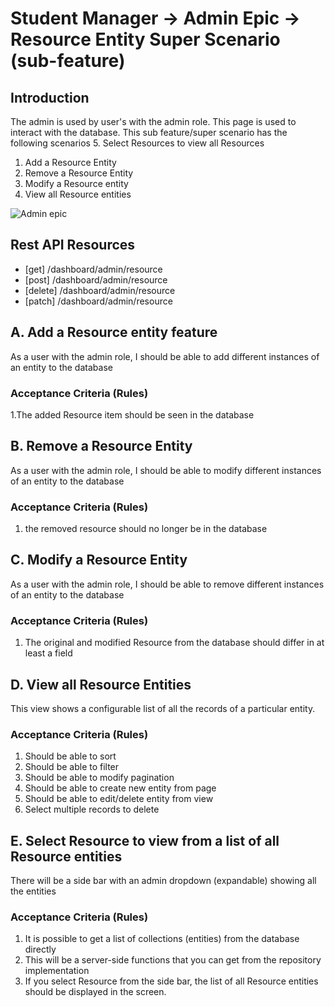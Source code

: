 # Student Manager -> Admin Epic -> Resource Entity Super Scenario (sub-feature)
## Introduction

The admin is used by user's with the admin role. This page is used to interact with the database.  This sub feature/super scenario has the following scenarios
5. Select Resources to view all Resources
1. Add a Resource Entity
2. Remove a Resource Entity
1. Modify a Resource entity
1. View all Resource entities

![Admin epic](../admin_resource_activity.png)

## Rest API Resources
- [get] /dashboard/admin/resource
- [post] /dashboard/admin/resource
- [delete] /dashboard/admin/resource
- [patch] /dashboard/admin/resource


## A. Add a Resource entity feature 

As a user with the admin role, I should be able to add different instances of an entity to the database

### Acceptance Criteria (Rules)

1.The added Resource item should be seen in the database

## B. Remove a Resource Entity

As a user with the admin role, I should be able to modify different instances of an entity to the database

### Acceptance Criteria (Rules)

1. the removed resource should no longer be in the database

## C. Modify a Resource Entity
As a user with the admin role, I should be able to remove different instances of an entity to the database

### Acceptance Criteria (Rules)

1. The original and modified Resource from the database should differ in at least a field

## D. View all Resource Entities

This view shows a configurable list of all the records of a particular entity.

### Acceptance Criteria (Rules)

1. Should be able to sort
1. Should be able to filter
1. Should be able to modify pagination
1. Should be able to create new entity from page
1. Should be able to edit/delete entity from view
1. Select multiple records to delete


## E. Select Resource to view from a list of all Resource entities

There will be a side bar with an admin dropdown (expandable) showing all the entities 


### Acceptance Criteria (Rules)

1. It is possible to get a list of collections (entities) from the database directly
1. This will be a server-side functions that you can get from the repository implementation
1. If you select Resource from the side bar, the list of all Resource entities should be displayed in the screen.
